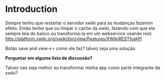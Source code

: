 # Introduction #

Sempre tenho que restartar o servidor xwiki para as mudanças fazerem efeito. Então tenho que ou limpar o cache da xwiki, fazendo com que ela sempre leia do banco ou transformá-la em um webservice usando rest: http://platform.xwiki.org/xwiki/bin/view/Features/XWikiRESTfulAPI

Botão save and view->> como ele faz? talvez seja uma solução.

**Perguntar em alguma lista de discussão?**

Talvez nao seja melhor eu transformar minha app como parte integrante da xwiki?
